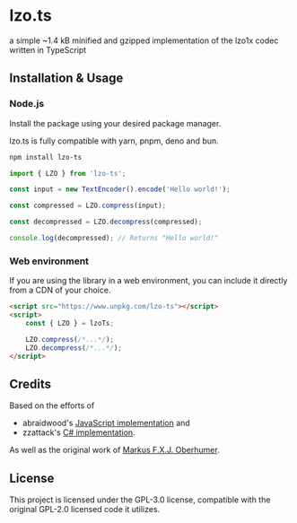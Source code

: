 # lzo.ts

a simple ~1.4 kB minified and gzipped implementation of the lzo1x codec written in TypeScript

## Installation & Usage

### Node.js

Install the package using your desired package manager.

lzo.ts is fully compatible with yarn, pnpm, deno and bun.

```bash
npm install lzo-ts
```

```ts
import { LZO } from 'lzo-ts';

const input = new TextEncoder().encode('Hello world!');

const compressed = LZO.compress(input);

const decompressed = LZO.decompress(compressed);

console.log(decompressed); // Returns "Hello world!"
```

### Web environment

If you are using the library in a web environment, you can include it directly from a CDN of your choice.

```html
<script src="https://www.unpkg.com/lzo-ts"></script>
<script>
	const { LZO } = lzoTs;

	LZO.compress(/*...*/);
	LZO.decompress(/*...*/);
</script>
```

## Credits

Based on the efforts of

- abraidwood's [JavaScript implementation](https://github.com/abraidwood/minilzo-js) and
- zzattack's [C# implementation](https://github.com/zzattack/MiniLZO).

As well as the original work of [Markus F.X.J. Oberhumer](https://www.oberhumer.com/opensource/lzo/#minilzo).

## License

This project is licensed under the GPL-3.0 license, compatible with the original GPL-2.0 licensed code it utilizes.
